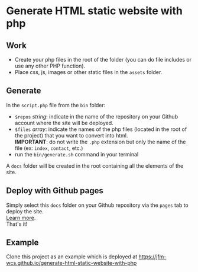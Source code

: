 # Generate HTML static website with php

## Work

- Create your php files in the root of the folder (you can do file includes or use any other PHP function).
- Place css, js, images or other static files in the `assets` folder.

## Generate
In the `script.php` file from the `bin` folder:
- `$repos` *string*: indicate in the name of the repository on your Github account where the site will be deployed.
- `$files` *array*: indicate the names of the php files (located in the root of the project) that you want to convert into html.  
__IMPORTANT__: do not write the `.php` extension but only the name of the file (ex: `index`, `contact`, etc.)
- run the `bin/generate.sh` command in your terminal

A `docs` folder will be created in the root containing all the elements of the site. 

## Deploy with Github pages
Simply select this `docs` folder on your Github repository via the `pages` tab to deploy the site.  
[Learn more](https://docs.github.com/en/pages/getting-started-with-github-pages/configuring-a-publishing-source-for-your-github-pages-site).  
That's it!

## Example
Clone this project as an example which is deployed at https://jfm-wcs.github.io/generate-html-static-website-with-php